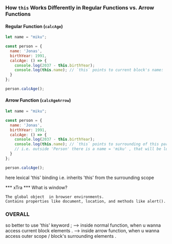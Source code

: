 ### How `this` Works Differently in Regular Functions vs. Arrow Functions

#### Regular Function (`calcAge`)
```javascript
let name = "miku";

const person = {
  name: 'Jonas',
  birthYear: 1991,
  calcAge: () => {
    console.log(2037 - this.birthYear);
    console.log(this.name); // `this` points to current block's name: 'Jonas' not surrounding name = "miku"
  }
};

person.calcAge();
```

#### Arrow Function (`calcAgeArrow`)
```javascript
let name = "miku";

const person = {
  name: 'Jonas',
  birthYear: 1991,
  calcAge: () => {
    console.log(2037 - this.birthYear);
    console.log(this.name); // `this` points to surrounding of this parent block
    // i.e. outside 'Person' there is a name = 'miku' , that will be logged., not name: 'Jonas'
  }
};

person.calcAge();
```
here lexical 'this' binding i.e. inherits 'this' from the surrounding scope

*** xTra ***
What is window? 

    The global object  in browser environments.
    Contains properties like document, location, and methods like alert().
     
### OVERALL ###
so better to use 'this' keyword ;
--> inside normal function, when u wanna access current block elements .
--> inside arrow function, when u wanna access outer scope / block's surrounding elements . 